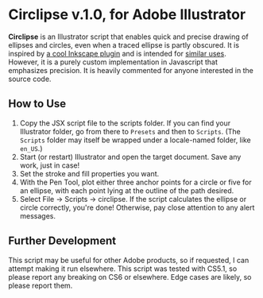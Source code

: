 Circlipse v.1.0, for Adobe Illustrator
======================================

**Circlipse** is an Illustrator script that enables quick and precise
drawing of ellipses and circles, even when a traced ellipse is partly
obscured. It is inspired by
[a cool Inkscape plugin](http://pernsteiner.org/inkscape/ellipse_5pts/)
and is intended for
[similar uses](http://www.youtube.com/watch?v=NAl3WJBT8Z8).
However, it is a purely custom implementation in Javascript
that emphasizes precision. It is heavily commented for anyone interested
in the source code.

How to Use
----------

1. Copy the JSX script file to the scripts folder. If you can find your
   Illustrator folder, go from there to `Presets` and then to `Scripts`.
   (The `Scripts` folder may itself be wrapped under a locale-named folder,
   like `en_US`.)
2. Start (or restart) Illustrator and open the target document. Save
   any work, just in case!
3. Set the stroke and fill properties you want.
4. With the Pen Tool, plot either three anchor points for a circle or five
   for an ellipse, with each point lying at the outline of the path desired.
5. Select File -> Scripts -> circlipse. If the script calculates the
   ellipse or circle correctly, you're done! Otherwise, pay close
   attention to any alert messages.

Further Development
-------------------

This script may be useful for other Adobe products, so if requested, I can
attempt making it run elsewhere. This script was tested with CS5.1, so
please report any breaking on CS6 or elsewhere. Edge cases are likely, so
please report them.
